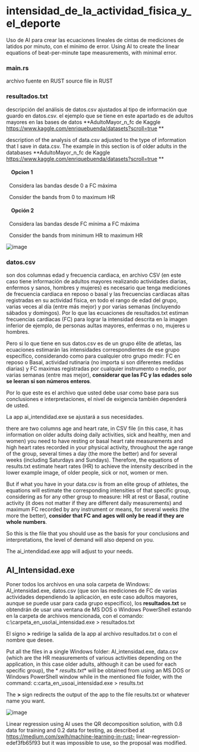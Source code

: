 # intensidad_de_la_actividad_fisica_y_el_deporte
Uso de AI para crear las ecuaciones lineales de cintas de mediciones de latidos por minuto, con el mínimo de error.
Using AI to create the linear equations of beat-per-minute tape measurements, with minimal error.

### main.rs
archivo fuente en RUST 
source file in RUST

### resultados.txt
descripción del análisis de datos.csv ajustados al tipo de información que guardo en datos.csv.
el ejemplo que se tiene en este apartado es de adultos mayores en las bases de datos **AdultoMayor_n_fc de Kaggle https://www.kaggle.com/enriquebuenda/datasets?scroll=true **

description of the analysis of data.csv adjusted to the type of information that I save in data.csv.
The example in this section is of older adults in the databases **AdultoMayor_n_fc de Kaggle https://www.kaggle.com/enriquebuenda/datasets?scroll=true **


#### &nbsp;&nbsp;&nbsp;&nbsp;Opcion 1
&nbsp;&nbsp;Considera las bandas desde 0 a FC máxima

&nbsp;&nbsp;Consider the bands from 0 to maximum HR

#### &nbsp;&nbsp;&nbsp;&nbsp;Opción 2
&nbsp;&nbsp;Considera las bandas desde FC mínima a FC máxima

&nbsp;&nbsp;Consider the bands from minimum HR to maximum HR


![image](https://user-images.githubusercontent.com/44904277/224584689-9b99b247-f444-4baa-97b6-3f8b59420c50.png)


### datos.csv
son dos columnas edad y frecuencia cardiaca, en archivo CSV
(en este caso tiene información de adultos mayores realizando actividades diarias, enfermos y sanos, hombres y mujeres)
es necesario que tenga mediciones de frecuencia cardiaca en reposo o basal y las frecuencias cardiacas altas registradas en su actividad física,
en todo el rango de edad del grupo, varias veces al día (entre más mejor) y por varias semanas (incluyendo sábados y domingos).
Por lo que las ecuaciones de resultados.txt estiman frecuencias cardiacas (FC) para lograr la intensidad descrita en la imagen inferior de ejemplo, de personas aultas mayores, enfermas o no, mujeres u hombres.

Pero si lo que tiene en sus datos.csv es de un grupo élite de atletas, las ecuaciones estimarán las intensidades correspondientes de ese grupo específico, considerando como para cualquier otro grupo medir: FC en reposo o Basal, actividad rutinaria (no importa si son diferentes medidas diarias) y FC maximas registradas por cualquier instrumento o medio, por varias semanas (entre mas mejor), **considerar que las FC y las edades solo se leeran si son números enteros**.

Por lo que este es el archivo que usted debe usar como base para sus conclusiones e interpretaciones, el nivel de exigencia también dependerá de usted.

La app ai_intendidad.exe se ajustará a sus necesidades.

there are two columns age and heart rate, in CSV file
(in this case, it has information on older adults doing daily activities, sick and healthy, men and women)
you need to have resting or basal heart rate measurements and high heart rates recorded in your physical activity,
throughout the age range of the group, several times a day (the more the better) and for several weeks (including Saturdays and Sundays).
Therefore, the equations of results.txt estimate heart rates (HR) to achieve the intensity described in the lower example image, of older people, sick or not, women or men.

But if what you have in your data.csv is from an elite group of athletes, the equations will estimate the corresponding intensities of that specific group, considering as for any other group to measure: HR at rest or Basal, routine activity (it does not matter if they are different daily measurements) and maximum FC recorded by any instrument or means, for several weeks (the more the better), **consider that FC and ages will only be read if they are whole numbers**.

So this is the file that you should use as the basis for your conclusions and interpretations, the level of demand will also depend on you.

The ai_intendidad.exe app will adjust to your needs.

## AI_Intensidad.exe
Poner todos los archivos en una sola carpeta de Windows: AI_intensidad.exe, datos.csv (que son las mediciones de FC de varias actividades dependiendo la aplicación, en este caso adultos mayores, aunque se puede usar para cada grupo especifico), los **resultados.txt** se obtendrán de usar una ventana de MS DOS o Windows PowerShell estando en la carpeta de archivos mencionada, con el comando:  c:\carpeta_en_uso\ai_intensidad.exe > resultados.txt

El signo **>** redirige la salida de la app al archivo resultados.txt o con el nombre que desee.

Put all the files in a single Windows folder: AI_intensidad.exe, data.csv (which are the HR measurements of various activities depending on the application, in this case older adults, although it can be used for each specific group), the * *results.txt** will be obtained from using an MS DOS or Windows PowerShell window while in the mentioned file folder, with the command: c:carta_en_usoai_intensidad.exe > results.txt

The **>** sign redirects the output of the app to the file results.txt or whatever name you want.

![image](https://user-images.githubusercontent.com/44904277/224556163-130b5e64-f458-4eec-b44c-e061c71cc606.png)

Linear regression using AI uses the QR decomposition solution, with 0.8 data for training and 0.2 data for testing, as described at https://medium.com/swlh/machine-learning-in-rust- linear-regression-edef3fb65f93 but it was impossible to use, so the proposal was modified.

